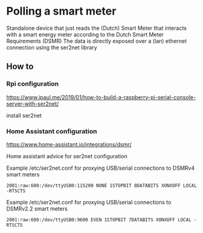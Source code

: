 # Polling a smart meter
Standalone device that just reads the (Dutch) Smart Meter that interacts with a smart energy meter according to the Dutch Smart Meter Requirements (DSMR)
The data is directly exposed over a (lan) ethernet connection using the ser2net library

## How to
### Rpi configuration
https://www.jpaul.me/2019/01/how-to-build-a-raspberry-pi-serial-console-server-with-ser2net/

install ser2net

### Home Assistant configuration
https://www.home-assistant.io/integrations/dsmr/

Home assistant advice for ser2net configuration

Example /etc/ser2net.conf for proxying USB/serial connections to DSMRv4 smart meters
```
2001:raw:600:/dev/ttyUSB0:115200 NONE 1STOPBIT 8DATABITS XONXOFF LOCAL -RTSCTS
```

Example /etc/ser2net.conf for proxying USB/serial connections to DSMRv2.2 smart meters
```
2001:raw:600:/dev/ttyUSB0:9600 EVEN 1STOPBIT 7DATABITS XONXOFF LOCAL -RTSCTS
```